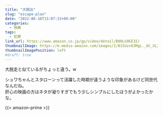 ```yaml
---
title: "大脱出"
slug: "escape-plan"
date: "2022-06-16T13:07:33+09:00"
categories:
  - 映画
tags:
  - 犯罪 
link_url: https://www.amazon.co.jp/gp/video/detail/B00LG9EE3I/
thumbnailImage: https://m.media-amazon.com/images/I/81SUzv63MgL._AC_UL320_.jpg
thumbnailImagePosition: left
#draft: true
---
```

大脱走と似ているがちょっと違う。w
<!--more-->
シュワちゃんとスタローンって活躍した時期が違うような印象があるけど同世代なんだね。  
肝心の映画の方はネタが凝りすぎでもう少しシンプルにしたほうがよかったかな。

{{< amazon-prime >}}
